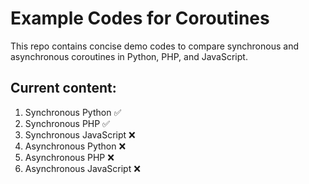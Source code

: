 # Example Codes for Coroutines

This repo contains concise demo codes to compare synchronous
and asynchronous coroutines in Python, PHP, and JavaScript.

## Current content:

1) Synchronous Python ✅
2) Synchronous PHP ✅
3) Synchronous JavaScript ❌
4) Asynchronous Python ❌
5) Asynchronous PHP ❌
6) Asynchronous JavaScript ❌
